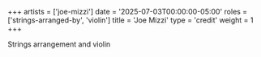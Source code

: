 +++
artists = ['joe-mizzi']
date = '2025-07-03T00:00:00-05:00'
roles = ['strings-arranged-by', 'violin']
title = 'Joe Mizzi'
type = 'credit'
weight = 1
+++

Strings arrangement and violin
